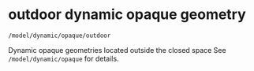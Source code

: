 # outdoor dynamic opaque geometry

`/model/dynamic/opaque/outdoor`

Dynamic opaque geometries located outside the closed space See `/model/dynamic/opaque`
for details.
